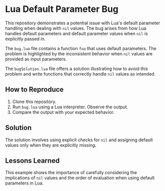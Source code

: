 # Lua Default Parameter Bug

This repository demonstrates a potential issue with Lua's default parameter handling when dealing with `nil` values.  The bug arises from how Lua handles default parameters and default parameter values when `nil` is explicitly passed in.

The `bug.lua` file contains a function `foo` that uses default parameters. The problem is highlighted by the inconsistent behavior when `nil` values are provided as input parameters.

The `bugSolution.lua` file offers a solution illustrating how to avoid this problem and write functions that correctly handle `nil` values as intended.

## How to Reproduce
1. Clone this repository.
2. Run `bug.lua` using a Lua interpreter. Observe the output.
3. Compare the output with your expected behavior.

## Solution
The solution involves using explicit checks for `nil` and assigning default values only when they are explicitly missing.

## Lessons Learned
This example shows the importance of carefully considering the implications of `nil` values and the order of evaluation when using default parameters in Lua.